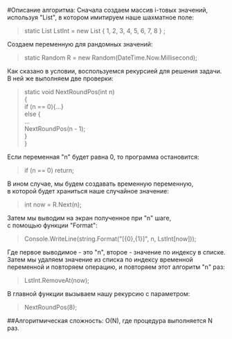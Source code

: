 #Описание алгоритма:
Сначала создаем массив i-товых значений, используя "List", в котором имитируем наше шахматное поле:<br/>
>static List<int> LstInt = new List<int> { 1, 2, 3, 4, 5, 6, 7, 8 } ;

Создаем переменную для рандомных значений:<br/>
>static Random R = new Random(DateTime.Now.Millisecond);

Как сказано в условии, воспользуемся рекурсией для решения задачи. В ней же выполняем две проверки:

>static void NextRoundPos(int n)</br>
{</br>
if (n == 0){...}</br>
else {</br>
...</br>
NextRoundPos(n - 1);</br>
}</br>
}</br>

Если переменная "n" будет равна 0, то программа остановится:</br>
>if (n == 0) return;

В ином случае, мы будем создавать временную переменную,</br> 
в которой будет храниться наше случайное значение:</br> 
>int now = R.Next(n);

Затем мы выводим на экран полученное при "n" шаге, </br>
с помощью функции "Format":</br>
>Console.WriteLine(string.Format("[{0},{1}]", n, LstInt[now]));

Где первое выводимое - это "n", второе - значение по индексу в списке. </br>
Затем мы удаляем значение из списка по индексу временной переменной и повторяем операцию, и повторяем этот алгоритм "n" раз:
>LstInt.RemoveAt(now);

В главной функции вызываем нашу рекурсию с параметром:
>NextRoundPos(8);

##Алгоритмическая сложность: O(N), где процедура выполняется N раз.